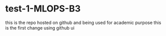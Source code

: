 # test-1-MLOPS-B3
this is the repo hosted on github and being used for academic purpose
this is the first change using github ui

